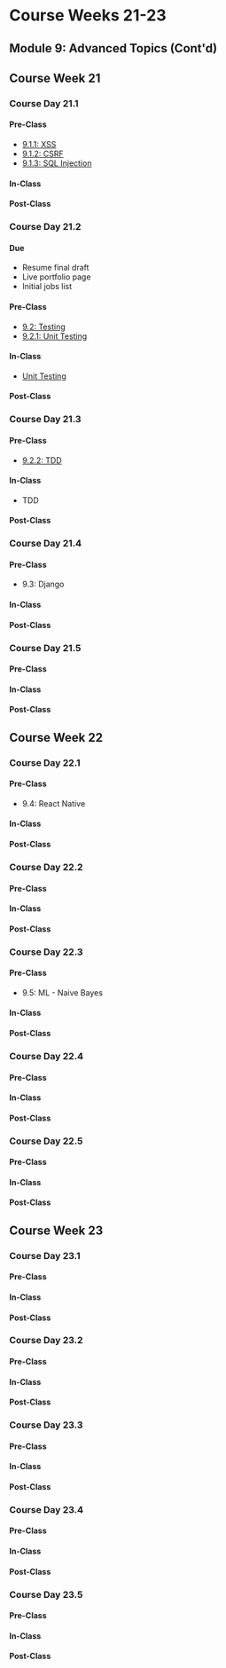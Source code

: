 # Course Weeks 21-23

## Module 9: Advanced Topics \(Cont'd\)

## Course Week 21

### Course Day 21.1

#### Pre-Class

* [9.1.1: XSS](../9-advanced-topics/9.1-security/9.1.1-xss.md)
* [9.1.2: CSRF](../9-advanced-topics/9.1-security/9.1.2-csrf.md)
* [9.1.3: SQL Injection](../9-advanced-topics/9.1-security/9.1.3-sql-injection.md)

#### In-Class

#### Post-Class

### Course Day 21.2

#### Due

* Resume final draft
* Live portfolio page
* Initial jobs list

#### Pre-Class

* [9.2: Testing](../9-advanced-topics/9.2-testing/)
* [9.2.1: Unit Testing](../9-advanced-topics/9.2-testing/9.2.1-unit-testing.md)

#### In-Class

* [Unit Testing](../9-advanced-topics/9.ice-in-class-exercises/9.ice.1-unit-testing.md)

#### Post-Class

### Course Day 21.3

#### Pre-Class

* [9.2.2: TDD](../9-advanced-topics/9.2-testing/9.2.2-tdd.md)

#### In-Class

* TDD

#### Post-Class

### Course Day 21.4

#### Pre-Class

* 9.3: Django

#### In-Class

#### Post-Class

### Course Day 21.5

#### Pre-Class

#### In-Class

#### Post-Class

## Course Week 22

### Course Day 22.1

#### Pre-Class

* 9.4: React Native

#### In-Class

#### Post-Class

### Course Day 22.2

#### Pre-Class

#### In-Class

#### Post-Class

### Course Day 22.3

#### Pre-Class

* 9.5: ML - Naive Bayes

#### In-Class

#### Post-Class

### Course Day 22.4

#### Pre-Class

#### In-Class

#### Post-Class

### Course Day 22.5

#### Pre-Class

#### In-Class

#### Post-Class

## Course Week 23

### Course Day 23.1

#### Pre-Class

#### In-Class

#### Post-Class

### Course Day 23.2

#### Pre-Class

#### In-Class

#### Post-Class

### Course Day 23.3

#### Pre-Class

#### In-Class

#### Post-Class

### Course Day 23.4

#### Pre-Class

#### In-Class

#### Post-Class

### Course Day 23.5

#### Pre-Class

#### In-Class

#### Post-Class

